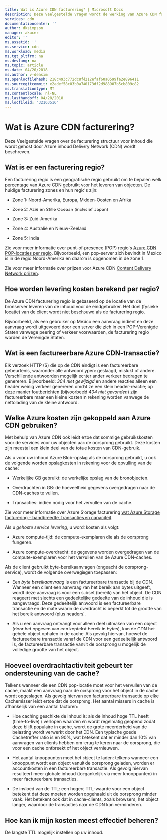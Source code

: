 ```yaml
---
title: Wat is Azure CDN facturering? | Microsoft Docs
description: Deze Veelgestelde vragen wordt de werking van Azure CDN facturering beschreven.
services: cdn
documentationcenter: ''
author: dksimpson
manager: akucer
editor: ''
ms.assetid: ''
ms.service: cdn
ms.workload: media
ms.tgt_pltfrm: na
ms.devlang: na
ms.topic: article
ms.date: 04/20/2018
ms.author: v-deasim
ms.openlocfilehash: 218c493c772dc8fd212efaf60a0599fa2e896411
ms.sourcegitcommit: e2adef58c03b0a780173df2d988907b5cb809c82
ms.translationtype: MT
ms.contentlocale: nl-NL
ms.lasthandoff: 04/28/2018
ms.locfileid: "32163516"
---
```

# <a name="understanding-azure-cdn-billing"></a>Wat is Azure CDN facturering?

Deze Veelgestelde vragen over de facturering structuur voor inhoud die wordt gehost door Azure inhoud Delivery Network (CDN) wordt beschreven.

## <a name="what-is-a-billing-region"></a>Wat is er een facturering regio?
Een facturering regio is een geografische regio gebruikt om te bepalen welk percentage van Azure CDN gebruikt voor het leveren van objecten. De huidige facturering zones en hun regio's zijn:

- Zone 1: Noord-Amerika, Europa, Midden-Oosten en Afrika

- Zone 2: Azië en Stille Oceaan (inclusief Japan)

- Zone 3: Zuid-Amerika

- Zone 4: Australië en Nieuw-Zeeland

- Zone 5: India

Zie voor meer informatie over punt-of-presence (POP) regio's [Azure CDN POP-locaties per regio](https://docs.microsoft.com/azure/cdn/cdn-pop-locations). Bijvoorbeeld, een pop-server zich bevindt in Mexico is in de regio Noord-Amerika en daarom is opgenomen in de zone 1. 

Zie voor meer informatie over prijzen voor Azure CDN [Content Delivery Network prijzen](https://azure.microsoft.com/is-is/pricing/details/cdn/).

## <a name="how-are-delivery-charges-calculated-by-region"></a>Hoe worden levering kosten berekend per regio?
De Azure CDN facturering regio is gebaseerd op de locatie van de bronserver leveren van de inhoud voor de eindgebruiker. Het doel (fysieke locatie) van de client wordt niet beschouwd als de facturering regio.

Bijvoorbeeld, als een gebruiker op Mexico een aanvraag indient en deze aanvraag wordt uitgevoerd door een server die zich in een POP-Verenigde Staten vanwege peering of verkeer voorwaarden, de facturering regio worden de Verenigde Staten.

## <a name="what-is-a-billable-azure-cdn-transaction"></a>Wat is een factureerbare Azure CDN-transactie?
Elk verzoek HTTP (S) die op de CDN eindigt is een factureerbare gebeurtenis, waaronder alle antwoordtypen: geslaagd, mislukt of andere. Verschillende antwoorden mogelijk echter ander verkeer bedragen te genereren. Bijvoorbeeld: *304 niet gewijzigd* en andere reacties alleen een header weinig verkeer genereren omdat ze een klein header-reactie; op deze manier foutberichten (bijvoorbeeld *404 niet gevonden*) zijn factureerbare maar een kleine kosten in rekening worden vanwege de nettolading van de kleine antwoord.

## <a name="what-other-azure-costs-are-associated-with-azure-cdn-use"></a>Welke Azure kosten zijn gekoppeld aan Azure CDN gebruiken?
Met behulp van Azure CDN ook leidt ertoe dat sommige gebruikskosten voor de services voor uw objecten aan de oorsprong gebruikt. Deze kosten zijn meestal een klein deel van de totale kosten van CDN-gebruik.

Als u voor uw inhoud Azure Blob-opslag als de oorsprong gebruikt, u ook de volgende worden opslagkosten in rekening voor de opvulling van de cache:

- Werkelijke GB gebruikt: de werkelijke opslag van de bronobjecten.

- Overdrachten in GB: de hoeveelheid gegevens overgedragen naar de CDN-caches te vullen.

- Transacties: indien nodig voor het vervullen van de cache.

Zie voor meer informatie over Azure Storage facturering [wat Azure Storage facturering – bandbreedte, transacties en capaciteit](https://blogs.msdn.microsoft.com/windowsazurestorage/2010/07/08/understanding-windows-azure-storage-billing-bandwidth-transactions-and-capacity/).

Als u *gehoste service levering*, u wordt kosten als volgt:

- Azure compute-tijd: de compute-exemplaren die als de oorsprong fungeren.

- Azure compute-overdracht: de gegevens worden overgedragen van de compute-exemplaren voor het vervullen van de Azure CDN-caches.

Als de client gebruikt byte-bereikaanvragen (ongeacht de oorsprong-service), wordt de volgende overwegingen toepassen:

- Een *byte bereikaanvraag* is een factureerbare transactie bij de CDN. Wanneer een client een aanvraag van het bereik aan bytes uitgeeft, wordt deze aanvraag is voor een subset (bereik) van het object. De CDN reageert met slechts een gedeeltelijke gedeelte van de inhoud die is aangevraagd. Deze gedeeltelijk antwoord is een factureerbare transactie en de mate waarin de overdracht is beperkt tot de grootte van het bereik antwoord (plus headers).

- Als u een aanvraag ontvangt voor alleen deel uitmaken van een object (door het opgeven van een koptekst bereik in bytes), kan de CDN het gehele object ophalen in de cache. Als gevolg hiervan, hoewel de factureerbare transactie vanaf de CDN voor een gedeeltelijk antwoord is, de factureerbare transactie vanuit de oorsprong u mogelijk de volledige grootte van het object.

## <a name="how-much-transfer-activity-occurs-to-support-the-cache"></a>Hoeveel overdrachtactiviteit gebeurt ter ondersteuning van de cache?
Telkens wanneer die een CDN pop-locatie moet voor het vervullen van de cache, maakt een aanvraag naar de oorsprong voor het object in de cache wordt opgeslagen. Als gevolg hiervan een factureerbare transactie op elke Cachemisser leidt ertoe dat de oorsprong. Het aantal missers in cache is afhankelijk van een aantal factoren:

- Hoe caching geschikte de inhoud is: als de inhoud hoge TTL heeft (time-to-live) / verlopen waarden en wordt regelmatig geopend zodat deze blijft populaire in cache, wordt de grote meerderheid van de belasting wordt verwerkt door het CDN. Een typische goede Cachetreffer ratio is en 90%, wat betekent dat er minder dan 10% van aanvragen van clients hebben om terug te keren naar de oorsprong, die voor een cache ontbreekt of het object vernieuwen.

- Het aantal knooppunten moet het object te laden: telkens wanneer een knooppunt wordt een object vanuit de oorsprong geladen, worden er accountkosten in een factureerbare transactie. Als gevolg hiervan resulteert meer globale inhoud (toegankelijk via meer knooppunten) in meer factureerbare transacties.

- De invloed van de TTL: een hogere TTL-waarde voor een object betekent dat deze moeten worden opgehaald uit de oorsprong minder vaak. Het betekent ook dat in cache-clients, zoals browsers, het object langer, waardoor de transacties naar de CDN kan verminderen.

## <a name="how-do-i-manage-my-costs-most-effectively"></a>Hoe kan ik mijn kosten meest effectief beheren?
De langste TTL mogelijk instellen op uw inhoud. 
